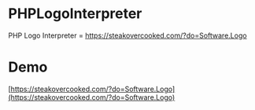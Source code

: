 # PHPLogoInterpreter
PHP Logo Interpreter = https://steakovercooked.com/?do=Software.Logo

# Demo
[https://steakovercooked.com/?do=Software.Logo](https://steakovercooked.com/?do=Software.Logo)


